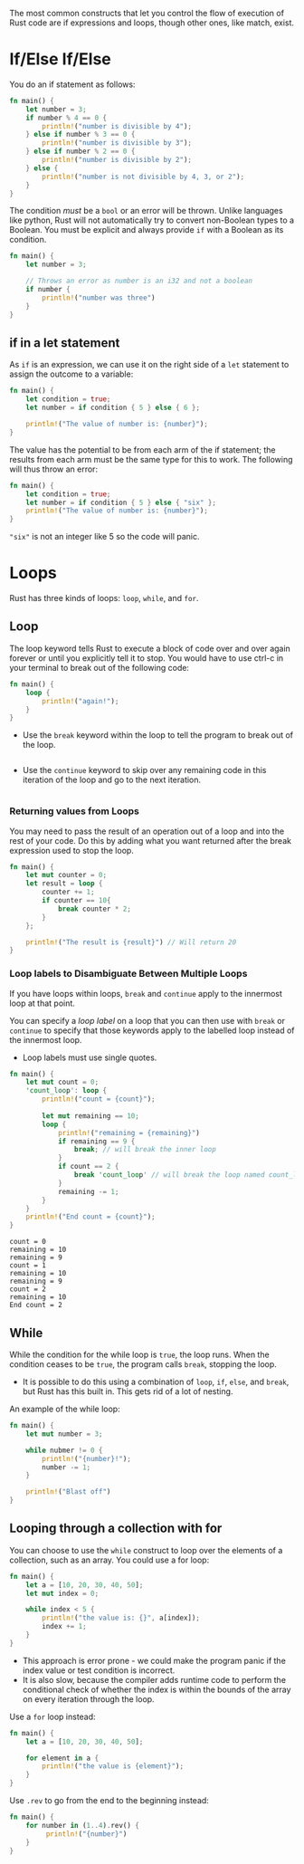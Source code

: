 The most common constructs that let you control the flow of execution of Rust code are if expressions and loops, though other ones, like match, exist.

# If/Else If/Else
You do an if statement as follows:

```rust
fn main() {
    let number = 3;
	if number % 4 == 0 {
	    println!("number is divisible by 4");
	} else if number % 3 == 0 {
	    println!("number is divisible by 3");
	} else if number % 2 == 0 {
	    println!("number is divisible by 2");
	} else {
	    println!("number is not divisible by 4, 3, or 2");
	}
}
```

The condition *must* be a `bool` or an error will be thrown. Unlike languages like python, Rust will not automatically try to convert non-Boolean types to a Boolean. You must be explicit and always provide `if` with a Boolean as its condition.

```rust
fn main() {
    let number = 3;

    // Throws an error as number is an i32 and not a boolean
    if number {
        println!("number was three")
    }
}
```

## if in a let statement
As `if` is an expression, we can use it on the right side of a `let` statement to assign the outcome to a variable:

```rust
fn main() {
    let condition = true;
    let number = if condition { 5 } else { 6 };

    println!("The value of number is: {number}");
}
```

The value has the potential to be from each arm of the if statement; the results from each arm must be the same type for this to work. The following will thus throw an error:

```rust
fn main() {
    let condition = true;
    let number = if condition { 5 } else { "six" };
    println!("The value of number is: {number}");
}
```

`"six"` is not an integer like 5 so the code will panic.

# Loops
Rust has three kinds of loops: `loop`, `while`, and `for`.

## Loop
The loop keyword tells Rust to execute a block of code over and over again forever or until you explicitly tell it to stop. You would have to use ctrl-c in your terminal to break out of the following code:

```rust
fn main() {
    loop {
        println!("again!");
    }
}
```

* Use the `break` keyword within the loop to tell the program to break out of the loop.
```rust

```
* Use the `continue` keyword to skip over any remaining code in this iteration of the loop and go to the next iteration.
```rust

```

### Returning values from Loops
You may need to pass the result of an operation out of a loop and into the rest of your code. Do this by adding what you want returned after the break expression used to stop the loop.

```rust
fn main() {
    let mut counter = 0;
    let result = loop {
        counter += 1;
        if counter == 10{
            break counter * 2;
        }
    };

    println!("The result is {result}") // Will return 20
}
```

### Loop labels to Disambiguate Between Multiple Loops
If you have loops within loops, `break` and `continue` apply to the innermost loop at that point.

You can specify a *loop label* on a loop that you can then use with `break` or `continue` to specify that those keywords apply to the labelled loop instead of the innermost loop.
* Loop labels must use single quotes.

```rust
fn main() {
    let mut count = 0;
    'count_loop': loop {
        println!("count = {count}");
        
        let mut remaining == 10;
        loop {
            println!("remaining = {remaining}")
            if remaining == 9 {
                break; // will break the inner loop
            }
            if count == 2 {
                break 'count_loop' // will break the loop named count_loop
            }
            remaining -= 1;
        }
    }
    println!("End count = {count}");
}
```

```output
count = 0
remaining = 10
remaining = 9
count = 1
remaining = 10
remaining = 9
count = 2
remaining = 10
End count = 2
```

## While
While the condition for the while loop is `true`, the loop runs. When the condition ceases to be `true`, the program calls `break`, stopping the loop.
* It is possible to do this using a combination of `loop`, `if`, `else`, and `break`, but Rust has this built in. This gets rid of a lot of nesting.

An example of the while loop:

```rust
fn main() {
    let mut number = 3;

    while nubmer != 0 {
        println!("{number}!");
        number -= 1;
    }

    println!("Blast off")
}
```

## Looping through a collection with for
You can choose to use the `while` construct to loop over the elements of a collection, such as an array. You could use a for loop:

```rust
fn main() {
    let a = [10, 20, 30, 40, 50];
	let mut index = 0;

    while index < 5 {
	    println!("the value is: {}", a[index]);
	    index += 1;
	}
}
```

* This approach is error prone - we could make the program panic if the index value or test condition is incorrect.
* It is also slow, because the compiler adds runtime code to perform the conditional check of whether the index is within the bounds of the array on every iteration through the loop.

Use a `for` loop instead:

```rust
fn main() {
    let a = [10, 20, 30, 40, 50];

    for element in a {
        println!("the value is {element}");
    }
}
```

Use `.rev` to go from the end to the beginning instead:

```rust
fn main() {
    for number in (1..4).rev() {
         println!("{number}")
    }
}
```